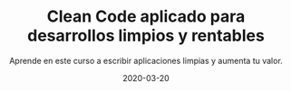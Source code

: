 ---
title: Clean Code aplicado para desarrollos limpios y rentables
subtitle: >-
  Aprende en este curso a escribir aplicaciones limpias y aumenta tu valor.
excerpt: >-
  Curso online para aprender las técnicas Clean Code y adoptar la filosofía Software Craftmanship.
date: '2020-03-20'
thumb_img_path: images/undraw_clean_up.png
sections:
  - section_id: features
    type: section_content
    bg: gray
    image: images/undraw_clean_up.svg
    title: Clean Code aplicado para desarrollos limpios y rentables
    content: >-
      El código descuidado huele mal y empeora con el tiempo. **La artesanía del software cuida el desarrollo para crear código limpio**. Transfórmate con este curso en artesano del software.

    actions:
      - label: Pasa de programador a artesano
        url: https://sso.teachable.com/secure/459009/checkout/1647360/codigo-limpio?coupon_code=EN_CASA_40
  - section_id: call-to-action
    type: section_cta
    title: Prepárate desde casa 🏡
    subtitle: 4😷% de descuento durante la cuarentena.
    actions:
      - label: EN_CASA_40
        url: https://sso.teachable.com/secure/459009/checkout/1647360/codigo-limpio?coupon_code=EN_CASA_40
  - section_id: features
    type: section_features
    bg: gray
    title: Código limpio y artesanía del software
    subtitle: >-
      La técnicas Clean Code y la filosofía Software Craftmanship.
    featureslist:
      - title: Objetivos
        image: images/undraw_goals.svg
        content: >-
          - Desarrollar aplicaciones **fáciles de mantener.**

          - **Reducir la cantidad de errores** y facilitar su detección.

          - Distinguir y aplicar las **buenas prácticas de programación**.

          - Adoptar la **disciplina profesional** de un artesano del software.


          > "El código limpio parece escrito por alguien que se ha preocupado de hacerlo bien. Alguien con más valía profesional."

      - title: ¿Quién lo imparte?
        image: images/undraw_professor.svg
        content: >-
          Hola, soy **Alberto Basalo**.

          En los más de 20 años que llevo programando en grandes y pequeñas empresas he visto código que haría vomitar a una cabra.


          Pero también he aprendido a hacerlo mejor cada día. Con mi guía y tu disciplina vas a crear grandes aplicaciones limpias.

        actions:
          - label: Alberto Basalo
            url: https://www.linkedin.com/in/albertobasalo/
      - title: ¿Qué me llevo?
        image: images/undraw_searching.svg
        content: >-
          - 📹: 3 horas de videos.

          - 📖: 22 documentos guía en pdf.

          - ⌨: 16 demostraciones en código.

          - 📋: 4 ejercicios prácticos resueltos.

          -✒ : 5 ilustraciones poster de referencia.

      - title: ¿Cuánto invierto?
        image: images/undraw_invest.svg
        content: >-
          Pagas por el curso que quieres. Sin ataduras. **Inviertes una vez utilizas para siempre.**

          > "Lo más valioso es tu tiempo. Lo hemos cuidado al minuto."
  - section_id: pricing
    type: section_pricing
    bg: gray
    title: Planes de precios
    subtitle: Invierte lo mínimo. Aprovecha tu tiempo. Aumenta tu valor profesional.
    pricingplans:
      - title: Comunidad
        price: 0 €
        details: |-
          * Blog tutorial
          * [Repositorio de ejemplos](https://github.com/labsAdemy/CleanCodeLab/)
          * [Redes sociales](https://twitter.com/bit_ademy)
          * [Newsletter mensual](http://eepurl.com/gLTXxT)
        actions:
          - label: Próximamente
            url: /
      - title: Profesional
        price: 99 € -40% 😷EN_CASA_40🏡
        details: |-
          * Lo mismo que Comunidad más...
          * Videos explicativos
          * Videos demostraciones
          * Videos ejercicios resueltos
          * Cuestionarios de autoevaluación
          * Usa el cupón **EN_CASA_40**
        highlight: true
        actions:
          - label: Inscríbete
            url: https://aula.bitademy.com/
      - title: Empresa
        price: 149 €
        details: |-
          * Lo mismo que Profesional más..
          * Control de seguimiento
          * Foro de atención diario
          * Bonificable FUNDAE
        actions:
          - label: Próximamente...
            url: /
  - section_id: faq
    type: section_faq
    bg: gray
    title: Preguntas frecuentes
    subtitle: 'Todo lo relacionado con tu inversión'
    faqitems:
      - question: ¿Qué formas de pago se admiten?
        answer: >-
          Tarjeta de crédito y PayPal. Se puede pagar en un pago único o en 4 plazos de 25€ cada uno para los cursos profesionales.
      - question: ¿La factura lleva IVA ?
        answer: >-
          Sí. En Europa los precios serán más IVA. Se emite factura para cada curso.
      - question: ¿Hay cupones descuento ?
        answer: >-
          Sí. Durante la cuarentena 😷 tenemos activado el cupón EN_CASA_40. Asígnalo durante el proceso de pago para un descuento del 40%. Quédate en casa. 🏡
      - question: ¿Cuánto tiempo puedo usarlo?
        answer: >-
          Para ti, para siempre. Cada curso se compra una sola vez y se puede visionar indefinidamente.
          Sin ataduras temporales. Con mejoras o actualizaciones incluidas.
      - question: ¿Cuánto tiempo me llevará completarlo?
        answer: >-
          Este es un curso intensivo. Según tu nivel y el tiempo de práctica te llevará entre 12 y 16 horas. Lo remendable es dedicarle al menos 4 horas por semana y terminarlo en menos de un mes. Pero, recuerda, lo tendrás aquí para siempre.
  - section_id: call-to-action
    type: section_cta
    title: Conviértete en artesano y aumenta tu valor!
    subtitle: Aprende a escribir y rehacer aplicaciones limpias.
    actions:
      - label: Empieza ya
        url: https://sso.teachable.com/secure/459009/checkout/1647360/codigo-limpio?coupon_code=EN_CASA_40
  - section_id: features
    type: section_features
    bg: gray
    title: Al terminar este curso
    subtitle: >-
      Serás consciente del valor del buen código. La calidad de tu trabajo va a mejorar y se reflejará en tu reconocimiento laboral.
    featureslist:
      - title: Contenido
        image: images/undraw_project_completed.svg
        content: >-
          El curso se divide en cuatro grandes bloques de actuación práctica sobre el código. Y un extra motivacional de profesionalismo y artesanía del software.

          - 🏷️ Estilo y nombrado

          - 🔀 Instrucciones, bloques y funciones

          - 🗂️ Estructuras de datos

          - 📦 Objetos y lógica de negocio


      - title: ¿Este curso es para mi?
        image: images/undraw_faq.svg
        content: >-
          - 👨‍💻 Inicio mi carrera en la programación

          - 👴 Mantengo código heredado

          - 🙋‍♂️ Lidero un equipo

          - 👨‍💼 Creo que puedo hacerlo mejor


          > "Sí, este curso es para mi."
        actions:
          - label: Empiezo ya.
            url: https://sso.teachable.com/secure/459009/checkout/1647360/codigo-limpio?coupon_code=EN_CASA_40
# menus:
#   main:
#     weight: 2
#     title: Features
template: landing
---